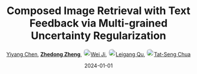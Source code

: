 ---
title: "Composed Image Retrieval with Text Feedback via Multi-grained Uncertainty Regularization"
collection: publications
permalink: /publication/Composed2024
date: 2024-01-01
doi: 
keywords: object re-identification, image retrieval, 
venue: 'International Conference on Learning Representations (ICLR)'
paperurl: 'https://zdzheng.xyz/files/ICLR2024_Chen.pdf'
blog: 'https://zhuanlan.zhihu.com/p/679550944'
code: 'https://github.com/Monoxide-Chen/uncertainty_retrieval'
author: '<a href="https://zdzheng.xyz/authors/Yiyang-Chen" class="author">Yiyang Chen</a>, <strong><a href="https://zdzheng.xyz/authors/Zhedong-Zheng" class="author">Zhedong Zheng</a></strong>, <a href="https://zdzheng.xyz/authors/Wei-Ji" class="author"> <img src= "https://zdzheng.xyz/files/wei-ji.jpeg" alt="wei-ji" style="border-radius: 50%; height:20px; width:20px">Wei Ji</a>, <a href="https://zdzheng.xyz/authors/Leigang-Qu" class="author"> <img src= "https://zdzheng.xyz/files/leigang-qu.jpeg" alt="leigang-qu" style="border-radius: 50%; height:20px; width:20px">Leigang Qu</a>, <a href="https://zdzheng.xyz/authors/Tat-Seng-Chua" class="author"> <img src= "https://zdzheng.xyz/files/tat-seng-chua.jpeg" alt="tat-seng-chua" style="border-radius: 50%; height:20px; width:20px">Tat-Seng Chua</a>'
sqlauthor: '{"@type": "Person","name": "Yiyang Chen"}, {"@type": "Person","name": "Zhedong Zheng"}, {"@type": "Person","name": "Wei Ji"}, {"@type": "Person","name": "Leigang Qu"}, {"@type": "Person","name": "Tat Seng Chua"}'
citation: ' Yiyang Chen,  Zhedong Zheng,  Wei Ji,  Leigang Qu,  Tat-Seng Chua, &quot;Composed Image Retrieval with Text Feedback via Multi-grained Uncertainty Regularization.&quot; International Conference on Learning Representations (ICLR), 2024.'
pub_year: '2024'
bib: >
    @inproceedings{chen2024composed,<br>author = "Chen, Yiyang and Zheng, Zhedong and Ji, Wei and Qu, Leigang and Chua, Tat-Seng",<br>title = "Composed Image Retrieval with Text Feedback via Multi-grained Uncertainty Regularization",<br>booktitle = "International Conference on Learning Representations (ICLR)",<br>code = "https://github.com/Monoxide-Chen/uncertainty\_retrieval",<br>blog = "https://zhuanlan.zhihu.com/p/679550944",<br>url = "https://zdzheng.xyz/files/ICLR2024\_Chen.pdf",<br>year = "2024"
    }

---
